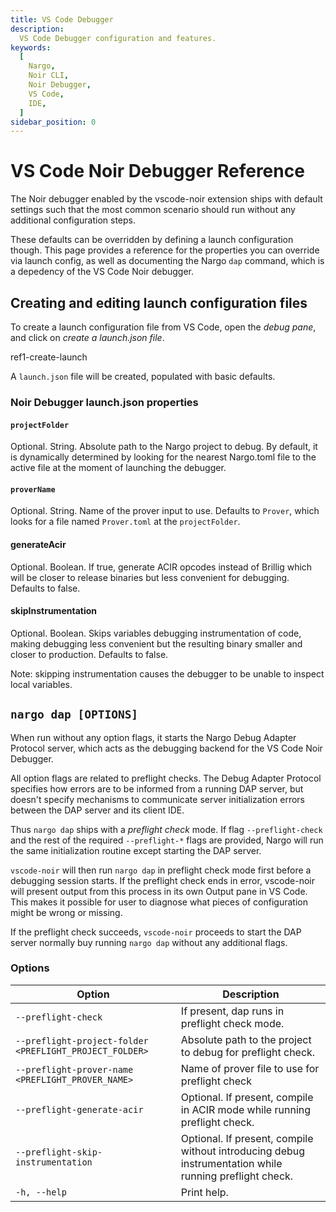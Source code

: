 ```yaml
---
title: VS Code Debugger
description:
  VS Code Debugger configuration and features.
keywords:
  [
    Nargo,
    Noir CLI,
    Noir Debugger,
    VS Code,
    IDE,
  ]
sidebar_position: 0
---
```


# VS Code Noir Debugger Reference

The Noir debugger enabled by the vscode-noir extension ships with default settings such that the most common scenario should run without any additional configuration steps.

These defaults can be overridden by defining a launch configuration though. This page provides a reference for the properties you can override via launch config, as well as documenting the Nargo `dap` command, which is a depedency of the VS Code Noir debugger. 


## Creating and editing launch configuration files

To create a launch configuration file from VS Code, open the _debug pane_, and click on _create a launch.json file_. 

ref1-create-launch

A `launch.json` file will be created, populated with basic defaults. 

### Noir Debugger launch.json properties

#### `projectFolder`

Optional. String. Absolute path to the Nargo project to debug. By default, it is dynamically determined by looking for the nearest Nargo.toml file to the active file at the moment of launching the debugger. 

#### `proverName`

Optional. String. Name of the prover input to use. Defaults to `Prover`, which looks for a file named `Prover.toml` at the `projectFolder`.

#### generateAcir

Optional. Boolean. If true, generate ACIR opcodes instead of Brillig which will be closer to release binaries but less convenient for debugging. Defaults to false.
                
#### skipInstrumentation

Optional. Boolean. Skips variables debugging instrumentation of code, making debugging less convenient but the resulting binary smaller and closer to production. Defaults to false.

Note: skipping instrumentation causes the debugger to be unable to inspect local variables.

## `nargo dap [OPTIONS]`

When run without any option flags, it starts the Nargo Debug Adapter Protocol server, which acts as the debugging backend for the VS Code Noir Debugger. 

All option flags are related to preflight checks. The Debug Adapter Protocol specifies how errors are to be informed from a running DAP server, but doesn't specify mechanisms to communicate server initialization errors between the DAP server and its client IDE. 

Thus `nargo dap` ships with a _preflight check_ mode. If flag `--preflight-check` and the rest of the required `--preflight-*` flags are provided, Nargo will run the same initialization routine except starting the DAP server.

`vscode-noir` will then run `nargo dap` in preflight check mode first before a debugging session starts. If the preflight check ends in error, vscode-noir will present output from this process in its own Output pane in VS Code. This makes it possible for user to diagnose what pieces of configuration might be wrong or missing.

If the preflight check succeeds, `vscode-noir` proceeds to start the DAP server normally buy running `nargo dap` without any additional flags.

### Options

| Option                                  | Description                                                                         |
| --------------------------------------------------------- | --------------------------------------------------------------------------------------------------------- |
| `--preflight-check`                     | If present, dap runs in preflight check mode.                               |
| `--preflight-project-folder <PREFLIGHT_PROJECT_FOLDER>`   | Absolute path to the project to debug for preflight check.                        |
| `--preflight-prover-name <PREFLIGHT_PROVER_NAME>`       | Name of prover file to use for preflight check                              |
| `--preflight-generate-acir`                 | Optional. If present, compile in ACIR mode while running preflight check.                                 |
| `--preflight-skip-instrumentation`            | Optional. If present, compile without introducing debug instrumentation while running preflight check.  |
| `-h, --help`                            | Print help.                                               |
